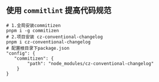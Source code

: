 ## 使用 `commitlint` 提高代码规范

```shell
# 1.全局安装commitizen
pnpm i -g commitizen	 
# 2.项目安装 cz-conventional-changelog 
pnpm i cz-conventional-changelog  
# 配置根目录下package.json
"config": {
   "commitizen": {
        "path": "node_modules/cz-conventional-changelog"
    }
}


```

